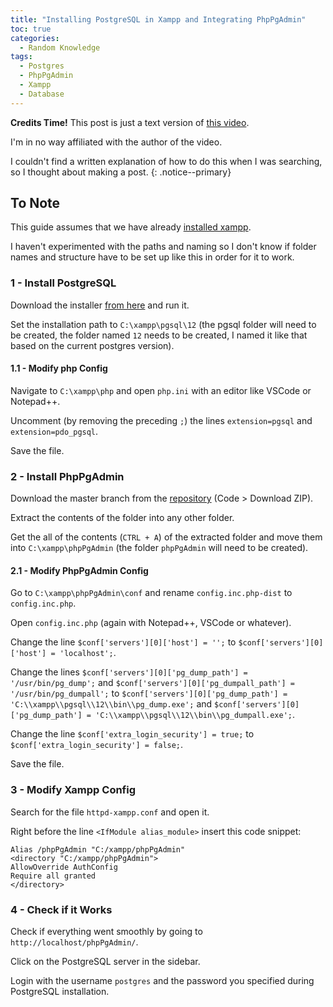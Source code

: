 ```yaml
---
title: "Installing PostgreSQL in Xampp and Integrating PhpPgAdmin"
toc: true
categories:
  - Random Knowledge
tags:
  - Postgres
  - PhpPgAdmin
  - Xampp
  - Database
---
```


**Credits Time!**
This post is just a text version of [this video](https://www.youtube.com/watch?v=DFvBnsY15Bo).

I'm in no way affiliated with the author of the video.

I couldn't find a written explanation of how to do this when I was searching, so I thought about making a post.
{: .notice--primary}

## To Note

This guide assumes that we have already [installed xampp](https://www.apachefriends.org/download.html).

I haven't experimented with the paths and naming so I don't know if folder names and structure have to be set up like this in order for it to work.

### 1 - Install PostgreSQL

Download the installer [from here](https://www.postgresql.org/download/) and run it.

Set the installation path to `C:\xampp\pgsql\12` (the pgsql folder will need to be created, the folder named `12` needs to be created, I named it like that based on the current postgres version).

#### 1.1 - Modify php Config

Navigate to `C:\xampp\php` and open `php.ini` with an editor like VSCode or Notepad++.

Uncomment (by removing the preceding `;`) the lines `extension=pgsql` and `extension=pdo_pgsql`.

Save the file.

### 2 - Install PhpPgAdmin

Download the master branch from the [repository](https://github.com/phppgadmin/phppgadmin) (Code > Download ZIP).

Extract the contents of the folder into any other folder.

Get the all of the contents (`CTRL + A`) of the extracted folder and move them into `C:\xampp\phpPgAdmin` (the folder `phpPgAdmin` will need to be created).

#### 2.1 - Modify PhpPgAdmin Config

Go to `C:\xampp\phpPgAdmin\conf` and rename `config.inc.php-dist` to `config.inc.php`.

Open `config.inc.php` (again with Notepad++, VSCode or whatever).

Change the line `$conf['servers'][0]['host'] = '';` to `$conf['servers'][0]['host'] = 'localhost';`.

Change the lines `$conf['servers'][0]['pg_dump_path'] = '/usr/bin/pg_dump';` and `$conf['servers'][0]['pg_dumpall_path'] = '/usr/bin/pg_dumpall';` to `$conf['servers'][0]['pg_dump_path'] = 'C:\\xampp\\pgsql\\12\\bin\\pg_dump.exe';` and `$conf['servers'][0]['pg_dump_path'] = 'C:\\xampp\\pgsql\\12\\bin\\pg_dumpall.exe';`.

Change the line `$conf['extra_login_security'] = true;` to `$conf['extra_login_security'] = false;`.

Save the file.

### 3 - Modify Xampp Config

Search for the file `httpd-xampp.conf` and open it.

Right before the line `<IfModule alias_module>` insert this code snippet:

```Conf
Alias /phpPgAdmin "C:/xampp/phpPgAdmin"
<directory "C:/xampp/phpPgAdmin">
AllowOverride AuthConfig
Require all granted
</directory>
```

### 4 - Check if it Works

Check if everything went smoothly by going to `http://localhost/phpPgAdmin/`.

Click on the PostgreSQL server in the sidebar.

Login with the username `postgres` and the password you specified during PostgreSQL installation.
